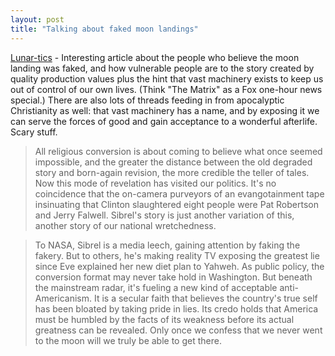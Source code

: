 ```yaml
---
layout: post
title: "Talking about faked moon landings"
---
```




<a href="http://www.nytimes.com/2003/02/09/magazine/09MOON.html">Lunar-tics</a> - Interesting article about the people who believe the moon landing was faked, and how vulnerable people are to the story created by quality production values plus the hint that vast machinery exists to keep us out of control of our own lives. (Think "The Matrix" as a Fox one-hour news special.) There are also lots of threads feeding in from apocalyptic Christianity as well: that vast machinery has a name, and by exposing it we can serve the forces of good and gain acceptance to a wonderful afterlife. Scary stuff.

<blockquote> All religious conversion is about coming to believe what once seemed impossible, and the greater the distance between the old degraded story and born-again revision, the more credible the teller of tales. Now this mode of revelation has visited our politics. It's no coincidence that the on-camera purveyors of an evangotainment tape insinuating that Clinton slaughtered eight people were Pat Robertson and Jerry Falwell. Sibrel's story is just another variation of this, another story of our national wretchedness.</blockquote>

<blockquote>To NASA, Sibrel is a media leech, gaining attention by faking the fakery. But to others, he's making reality TV exposing the greatest lie since Eve explained her new diet plan to Yahweh. As public policy, the conversion format may never take hold in Washington. But beneath the mainstream radar, it's fueling a new kind of acceptable anti-Americanism. It is a secular faith that believes the country's true self has been bloated by taking pride in lies. Its credo holds that America must be humbled by the facts of its weakness before its actual greatness can be revealed. Only once we confess that we never went to the moon will we truly be able to get there. </blockquote>



